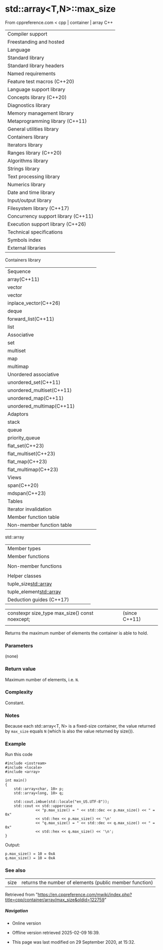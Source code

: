 # std::array<T,N>::max_size

From cppreference.com
< cpp‎ | container‎ | array
C++

|  |  |  |  |  |
| --- | --- | --- | --- | --- |
| Compiler support | | | | |
| Freestanding and hosted | | | | |
| Language | | | | |
| Standard library | | | | |
| Standard library headers | | | | |
| Named requirements | | | | |
| Feature test macros (C++20) | | | | |
| Language support library | | | | |
| Concepts library (C++20) | | | | |
| Diagnostics library | | | | |
| Memory management library | | | | |
| Metaprogramming library (C++11) | | | | |
| General utilities library | | | | |
| Containers library | | | | |
| Iterators library | | | | |
| Ranges library (C++20) | | | | |
| Algorithms library | | | | |
| Strings library | | | | |
| Text processing library | | | | |
| Numerics library | | | | |
| Date and time library | | | | |
| Input/output library | | | | |
| Filesystem library (C++17) | | | | |
| Concurrency support library (C++11) | | | | |
| Execution support library (C++26) | | | | |
| Technical specifications | | | | |
| Symbols index | | | | |
| External libraries | | | | |

Containers library

|  |  |  |  |  |
| --- | --- | --- | --- | --- |
| Sequence | | | | |
| array(C++11) | | | | |
| vector | | | | |
| vector<bool> | | | | |
| inplace_vector(C++26) | | | | |
| deque | | | | |
| forward_list(C++11) | | | | |
| list | | | | |
| Associative | | | | |
| set | | | | |
| multiset | | | | |
| map | | | | |
| multimap | | | | |
| Unordered associative | | | | |
| unordered_set(C++11) | | | | |
| unordered_multiset(C++11) | | | | |
| unordered_map(C++11) | | | | |
| unordered_multimap(C++11) | | | | |
| Adaptors | | | | |
| stack | | | | |
| queue | | | | |
| priority_queue | | | | |
| flat_set(C++23) | | | | |
| flat_multiset(C++23) | | | | |
| flat_map(C++23) | | | | |
| flat_multimap(C++23) | | | | |
| Views | | | | |
| span(C++20) | | | | |
| mdspan(C++23) | | | | |
| Tables | | | | |
| Iterator invalidation | | | | |
| Member function table | | | | |
| Non-member function table | | | | |

std::array

|  |  |  |  |  |
| --- | --- | --- | --- | --- |
| Member types | | | | |
| Member functions | | | | |
| |  |  |  |  |  | | --- | --- | --- | --- | --- | | Element access | | | | | | array::at | | | | | | [array::operator[]](operator_at.html "cpp/container/array/operator at") | | | | | | array::front | | | | | | array::back | | | | | | array::data | | | | | | Operations | | | | | | array::fill | | | | | | array::swap | | | | | | |  |  |  |  |  | | --- | --- | --- | --- | --- | | Iterators | | | | | | array::beginarray::cbegin | | | | | | array::endarray::cend | | | | | | array::rbeginarray::crbegin | | | | | | array::rendarray::crend | | | | | | |  |  |  |  |  | | --- | --- | --- | --- | --- | | Capacity | | | | | | array::empty | | | | | | array::size | | | | | | ****array::max_size**** | | | | | |  | | | | | |  | | | | | |  | | | | | |  | | | | | |  | | | | | |
| Non-member functions | | | | |
| |  |  |  |  |  | | --- | --- | --- | --- | --- | | operator==operator<=>(C++20) | | | | | | get(std::array) | | | | | | swap(std::array) | | | | | | to_array(C++20) | | | | | | |  |  |  |  |  | | --- | --- | --- | --- | --- | | operator|=operator<operator>operator<=operator>=(until C++20)(until C++20)(until C++20)(until C++20)(until C++20) | | | | | |
| Helper classes | | | | |
| tuple_size<std::array> | | | | |
| tuple_element<std::array> | | | | |
| Deduction guides (C++17) | | | | |

|  |  |  |
| --- | --- | --- |
| constexpr size_type max_size() const noexcept; |  | (since C++11) |
|  |  |  |

Returns the maximum number of elements the container is able to hold.

### Parameters

(none)

### Return value

Maximum number of elements, i.e. `N`.

### Complexity

Constant.

### Notes

Because each std::array<T, N> is a fixed-size container, the value returned by `max_size` equals `N` (which is also the value returned by size()).

### Example

Run this code

```
#include <iostream>
#include <locale>
#include <array>
 
int main()
{
    std::array<char, 10> p;
    std::array<long, 10> q;
 
    std::cout.imbue(std::locale("en_US.UTF-8"));
    std::cout << std::uppercase
              << "p.max_size() = " << std::dec << p.max_size() << " = 0x"
              << std::hex << p.max_size() << '\n'
              << "q.max_size() = " << std::dec << q.max_size() << " = 0x"
              << std::hex << q.max_size() << '\n';
}

```

Output:

```
p.max_size() = 10 = 0xA
q.max_size() = 10 = 0xA

```

### See also

|  |  |
| --- | --- |
| size | returns the number of elements   (public member function) |

Retrieved from "<https://en.cppreference.com/mwiki/index.php?title=cpp/container/array/max_size&oldid=122759>"

##### Navigation

- Online version
- Offline version retrieved 2025-02-09 16:39.

- This page was last modified on 29 September 2020, at 15:32.
